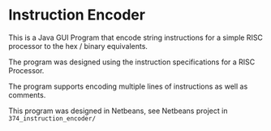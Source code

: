 # Instruction Encoder

This is a Java GUI Program that encode string instructions for a simple RISC processor to the hex / binary equivalents.

The program was designed using the instruction specifications for a RISC Processor.

The program supports encoding multiple lines of instructions as well as comments.

This program was designed in Netbeans, see Netbeans project in `374_instruction_encoder/`